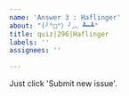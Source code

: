 ```yaml
---
name: 'Answer 3 : Haflinger'
about: "(╯°□°）╯︵ ┻━┻"
title: quiz|296|Haflinger
labels: ''
assignees: ''

---
```


Just click 'Submit new issue'.
